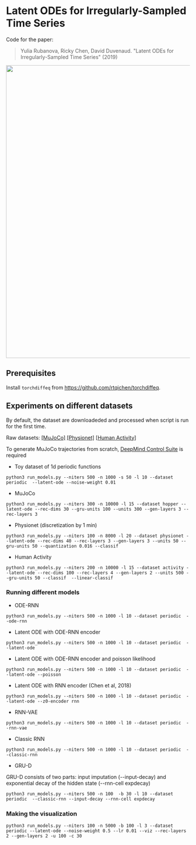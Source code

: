 # Latent ODEs for Irregularly-Sampled Time Series

Code for the paper:
> Yulia Rubanova, Ricky Chen, David Duvenaud. "Latent ODEs for Irregularly-Sampled Time Series" (2019)

<p align="center">
<img align="middle" src="./assets/viz.gif" width="800" />
</p>

## Prerequisites

Install `torchdiffeq` from https://github.com/rtqichen/torchdiffeq.

## Experiments on different datasets

By default, the dataset are downloadeded and processed when script is run for the first time. 

Raw datasets: 
[[MuJoCo]](http://www.cs.toronto.edu/~rtqichen/datasets/HopperPhysics/training.pt)
[[Physionet]](https://physionet.org/physiobank/database/challenge/2012/)
[[Human Activity]](https://archive.ics.uci.edu/ml/datasets/Localization+Data+for+Person+Activity/)

To generate MuJoCo trajectories from scratch, [DeepMind Control Suite](https://github.com/deepmind/dm_control/) is required


* Toy dataset of 1d periodic functions
```
python3 run_models.py --niters 500 -n 1000 -s 50 -l 10 --dataset periodic  --latent-ode --noise-weight 0.01 
```

* MuJoCo

```
python3 run_models.py --niters 300 -n 10000 -l 15 --dataset hopper --latent-ode --rec-dims 30 --gru-units 100 --units 300 --gen-layers 3 --rec-layers 3
```

* Physionet (discretization by 1 min)
```
python3 run_models.py --niters 100 -n 8000 -l 20 --dataset physionet --latent-ode --rec-dims 40 --rec-layers 3 --gen-layers 3 --units 50 --gru-units 50 --quantization 0.016 --classif

```

* Human Activity
```
python3 run_models.py --niters 200 -n 10000 -l 15 --dataset activity --latent-ode --rec-dims 100 --rec-layers 4 --gen-layers 2 --units 500 --gru-units 50 --classif  --linear-classif

```


### Running different models

* ODE-RNN
```
python3 run_models.py --niters 500 -n 1000 -l 10 --dataset periodic  --ode-rnn
```

* Latent ODE with ODE-RNN encoder
```
python3 run_models.py --niters 500 -n 1000 -l 10 --dataset periodic  --latent-ode
```

* Latent ODE with ODE-RNN encoder and poisson likelihood
```
python3 run_models.py --niters 500 -n 1000 -l 10 --dataset periodic  --latent-ode --poisson
```

* Latent ODE with RNN encoder (Chen et al, 2018)
```
python3 run_models.py --niters 500 -n 1000 -l 10 --dataset periodic  --latent-ode --z0-encoder rnn
```

* RNN-VAE
```
python3 run_models.py --niters 500 -n 1000 -l 10 --dataset periodic  --rnn-vae
```

*  Classic RNN
```
python3 run_models.py --niters 500 -n 1000 -l 10 --dataset periodic  --classic-rnn
```

* GRU-D

GRU-D consists of two parts: input imputation (--input-decay) and exponential decay of the hidden state (--rnn-cell expdecay)

```
python3 run_models.py --niters 500 -n 100  -b 30 -l 10 --dataset periodic  --classic-rnn --input-decay --rnn-cell expdecay
```


### Making the visualization
```
python3 run_models.py --niters 100 -n 5000 -b 100 -l 3 --dataset periodic --latent-ode --noise-weight 0.5 --lr 0.01 --viz --rec-layers 2 --gen-layers 2 -u 100 -c 30
```
